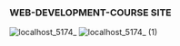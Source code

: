 ### WEB-DEVELOPMENT-COURSE SITE
![localhost_5174_](https://github.com/user-attachments/assets/96a20eba-327c-4df3-92a5-aeb0cd569c93)
![localhost_5174_ (1)](https://github.com/user-attachments/assets/86dacce0-78fb-452d-bf36-bb2b4eba2733)
